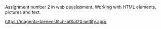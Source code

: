 Assignment number 2 in web development.
Working with HTML elements, pictures and text.

https://magenta-bienenstitch-a05320.netlify.app/
